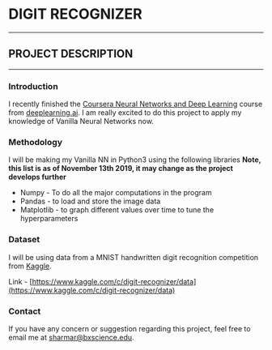 # DIGIT RECOGNIZER
---------------------------

## PROJECT DESCRIPTION

---------------------------

### Introduction


I recently finished the [Coursera Neural Networks and Deep Learning][1] course from [deeplearning.ai][2]. I am really excited to do this project to apply my knowledge of Vanilla Neural Networks now.


### Methodology


I will be making my Vanilla NN in Python3 using the following libraries **__Note, this list is as of November 13th 2019, it may change as the project develops further__**

* Numpy - To do all the major computations in the program
* Pandas - to load and store the image data
* Matplotlib - to graph different values over time to tune the hyperparameters



### Dataset

I will be using data from a MNIST handwritten digit recognition competition from [Kaggle][3].

Link - [https://www.kaggle.com/c/digit-recognizer/data](https://www.kaggle.com/c/digit-recognizer/data)


### Contact

If you have any concern or suggestion regarding this project, feel free to email me at [sharmar@bxscience.edu](sharmar@bxscience.edu).



[1]: https://www.coursera.org/learn/neural-networks-deep-learning/
[2]: https://www.coursera.org/specializations/deep-learning?
[3]: https://www.kaggle.com/

